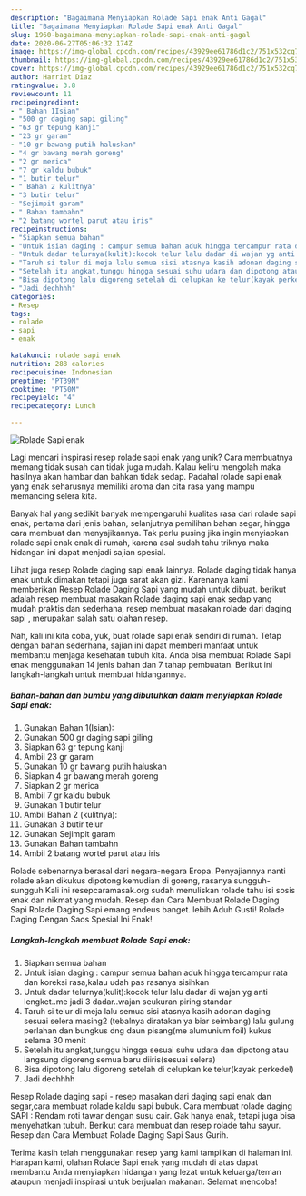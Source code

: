 ```yaml
---
description: "Bagaimana Menyiapkan Rolade Sapi enak Anti Gagal"
title: "Bagaimana Menyiapkan Rolade Sapi enak Anti Gagal"
slug: 1960-bagaimana-menyiapkan-rolade-sapi-enak-anti-gagal
date: 2020-06-27T05:06:32.174Z
image: https://img-global.cpcdn.com/recipes/43929ee61786d1c2/751x532cq70/rolade-sapi-enak-foto-resep-utama.jpg
thumbnail: https://img-global.cpcdn.com/recipes/43929ee61786d1c2/751x532cq70/rolade-sapi-enak-foto-resep-utama.jpg
cover: https://img-global.cpcdn.com/recipes/43929ee61786d1c2/751x532cq70/rolade-sapi-enak-foto-resep-utama.jpg
author: Harriet Diaz
ratingvalue: 3.8
reviewcount: 11
recipeingredient:
- " Bahan 1Isian"
- "500 gr daging sapi giling"
- "63 gr tepung kanji"
- "23 gr garam"
- "10 gr bawang putih haluskan"
- "4 gr bawang merah goreng"
- "2 gr merica"
- "7 gr kaldu bubuk"
- "1 butir telur"
- " Bahan 2 kulitnya"
- "3 butir telur"
- "Sejimpit garam"
- " Bahan tambahn"
- "2 batang wortel parut atau iris"
recipeinstructions:
- "Siapkan semua bahan"
- "Untuk isian daging : campur semua bahan aduk hingga tercampur rata dan koreksi rasa,kalau udah pas rasanya sisihkan"
- "Untuk dadar telurnya(kulit):kocok telur lalu dadar di wajan yg anti lengket..me jadi 3 dadar..wajan seukuran piring standar"
- "Taruh si telur di meja lalu semua sisi atasnya kasih adonan daging sesuai selera masing2 (tebalnya diratakan ya biar seimbang) lalu gulung perlahan dan bungkus dng daun pisang(me alumunium foil) kukus selama 30 menit"
- "Setelah itu angkat,tunggu hingga sesuai suhu udara dan dipotong atau langsung digoreng semua baru diiris(sesuai selera)"
- "Bisa dipotong lalu digoreng setelah di celupkan ke telur(kayak perkedel)"
- "Jadi dechhhh"
categories:
- Resep
tags:
- rolade
- sapi
- enak

katakunci: rolade sapi enak 
nutrition: 288 calories
recipecuisine: Indonesian
preptime: "PT39M"
cooktime: "PT50M"
recipeyield: "4"
recipecategory: Lunch

---
```



![Rolade Sapi enak](https://img-global.cpcdn.com/recipes/43929ee61786d1c2/751x532cq70/rolade-sapi-enak-foto-resep-utama.jpg)

Lagi mencari inspirasi resep rolade sapi enak yang unik? Cara membuatnya memang tidak susah dan tidak juga mudah. Kalau keliru mengolah maka hasilnya akan hambar dan bahkan tidak sedap. Padahal rolade sapi enak yang enak seharusnya memiliki aroma dan cita rasa yang mampu memancing selera kita.

Banyak hal yang sedikit banyak mempengaruhi kualitas rasa dari rolade sapi enak, pertama dari jenis bahan, selanjutnya pemilihan bahan segar, hingga cara membuat dan menyajikannya. Tak perlu pusing jika ingin menyiapkan rolade sapi enak enak di rumah, karena asal sudah tahu triknya maka hidangan ini dapat menjadi sajian spesial.

Lihat juga resep Rolade daging sapi enak lainnya. Rolade daging tidak hanya enak untuk dimakan tetapi juga sarat akan gizi. Karenanya kami memberikan Resep Rolade Daging Sapi yang mudah untuk dibuat. berikut adalah resep membuat masakan Rolade daging sapi enak sedap yang mudah praktis dan sederhana, resep membuat masakan rolade dari daging sapi , merupakan salah satu olahan resep.


Nah, kali ini kita coba, yuk, buat rolade sapi enak sendiri di rumah. Tetap dengan bahan sederhana, sajian ini dapat memberi manfaat untuk membantu menjaga kesehatan tubuh kita. Anda bisa membuat Rolade Sapi enak menggunakan 14 jenis bahan dan 7 tahap pembuatan. Berikut ini langkah-langkah untuk membuat hidangannya.

<!--inarticleads1-->

##### Bahan-bahan dan bumbu yang dibutuhkan dalam menyiapkan Rolade Sapi enak:

1. Gunakan  Bahan 1(Isian):
1. Gunakan 500 gr daging sapi giling
1. Siapkan 63 gr tepung kanji
1. Ambil 23 gr garam
1. Gunakan 10 gr bawang putih haluskan
1. Siapkan 4 gr bawang merah goreng
1. Siapkan 2 gr merica
1. Ambil 7 gr kaldu bubuk
1. Gunakan 1 butir telur
1. Ambil  Bahan 2 (kulitnya):
1. Gunakan 3 butir telur
1. Gunakan Sejimpit garam
1. Gunakan  Bahan tambahn
1. Ambil 2 batang wortel parut atau iris


Rolade sebenarnya berasal dari negara-negara Eropa. Penyajiannya nanti rolade akan dikukus dipotong kemudian di goreng, rasanya sungguh-sungguh Kali ini resepcaramasak.org sudah menuliskan rolade tahu isi sosis enak dan nikmat yang mudah. Resep dan Cara Membuat Rolade Daging Sapi Rolade Daging Sapi emang endeus banget. lebih Aduh Gusti! Rolade Daging Dengan Saos Spesial Ini Enak! 

<!--inarticleads2-->

##### Langkah-langkah membuat Rolade Sapi enak:

1. Siapkan semua bahan
1. Untuk isian daging : campur semua bahan aduk hingga tercampur rata dan koreksi rasa,kalau udah pas rasanya sisihkan
1. Untuk dadar telurnya(kulit):kocok telur lalu dadar di wajan yg anti lengket..me jadi 3 dadar..wajan seukuran piring standar
1. Taruh si telur di meja lalu semua sisi atasnya kasih adonan daging sesuai selera masing2 (tebalnya diratakan ya biar seimbang) lalu gulung perlahan dan bungkus dng daun pisang(me alumunium foil) kukus selama 30 menit
1. Setelah itu angkat,tunggu hingga sesuai suhu udara dan dipotong atau langsung digoreng semua baru diiris(sesuai selera)
1. Bisa dipotong lalu digoreng setelah di celupkan ke telur(kayak perkedel)
1. Jadi dechhhh


Resep Rolade daging sapi - resep masakan dari daging sapi enak dan segar,cara membuat rolade kaldu sapi bubuk. Cara membuat rolade daging SAPI : Rendam roti tawar dengan susu cair. Gak hanya enak, tetapi juga bisa menyehatkan tubuh. Berikut cara membuat dan resep rolade tahu sayur. Resep dan Cara Membuat Rolade Daging Sapi Saus Gurih. 

Terima kasih telah menggunakan resep yang kami tampilkan di halaman ini. Harapan kami, olahan Rolade Sapi enak yang mudah di atas dapat membantu Anda menyiapkan hidangan yang lezat untuk keluarga/teman ataupun menjadi inspirasi untuk berjualan makanan. Selamat mencoba!
